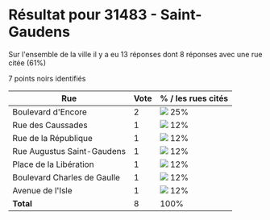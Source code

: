 # Résultat pour 31483 - Saint-Gaudens

Sur l'ensemble de la ville il y a eu 13 réponses dont 8 réponses avec une rue citée (61%)

7 points noirs identifiés

| Rue | Vote | % / les rues cités|
|-----|------|-------------------|
| Boulevard d'Encore | 2 | <img src="../../img/bar_25.gif" />&nbsp;25%|
| Rue des Caussades | 1 | <img src="../../img/bar_12.gif" />&nbsp;12%|
| Rue de la République | 1 | <img src="../../img/bar_12.gif" />&nbsp;12%|
| Rue Augustus Saint-Gaudens | 1 | <img src="../../img/bar_12.gif" />&nbsp;12%|
| Place de la Libération | 1 | <img src="../../img/bar_12.gif" />&nbsp;12%|
| Boulevard Charles de Gaulle | 1 | <img src="../../img/bar_12.gif" />&nbsp;12%|
| Avenue de l'Isle | 1 | <img src="../../img/bar_12.gif" />&nbsp;12%|
| **Total** | 8 | 100%|
